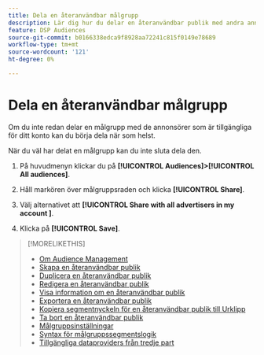 ```yaml
---
title: Dela en återanvändbar målgrupp
description: Lär dig hur du delar en återanvändbar publik med andra annonsörer som är tillgängliga för ditt konto.
feature: DSP Audiences
source-git-commit: b0166338edca9f8928aa72241c815f0149e78689
workflow-type: tm+mt
source-wordcount: '121'
ht-degree: 0%

---
```


# Dela en återanvändbar målgrupp

Om du inte redan delar en målgrupp med de annonsörer som är tillgängliga för ditt konto kan du börja dela när som helst.

När du väl har delat en målgrupp kan du inte sluta dela den.

1. På huvudmenyn klickar du på **[!UICONTROL Audiences]>[!UICONTROL All audiences]**.

1. Håll markören över målgruppsraden och klicka **[!UICONTROL Share]**.

1. Välj alternativet att **[!UICONTROL Share with all advertisers in my account ]**.

1. Klicka på **[!UICONTROL Save]**.

>[!MORELIKETHIS]
>
>* [Om Audience Management](audience-about.md)
>* [Skapa en återanvändbar publik](reusable-audience-create.md)
>* [Duplicera en återanvändbar publik](reusable-audience-duplicate.md)
>* [Redigera en återanvändbar publik](reusable-audience-edit.md)
>* [Visa information om en återanvändbar publik](reusable-audience-view-details.md)
>* [Exportera en återanvändbar publik](reusable-audience-export.md)
>* [Kopiera segmentnyckeln för en återanvändbar publik till Urklipp](reusable-audience-clipboard.md)
>* [Ta bort en återanvändbar publik](reusable-audience-delete.md)
>* [Målgruppsinställningar](audience-settings.md)
>* [Syntax för målgruppssegmentslogik](audience-segment-logic-syntax.md)
>* [Tillgängliga dataproviders från tredje part](third-party-data-providers.md)

